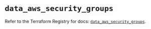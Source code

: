 # `data_aws_security_groups`

Refer to the Terraform Registry for docs: [`data_aws_security_groups`](https://registry.terraform.io/providers/hashicorp/aws/4.54.0/docs/data-sources/security_groups).
